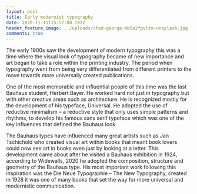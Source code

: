 ```yaml
---
layout: post
title: Early modernist typography
date: 2020-11-15T15:57:08.192Z
header_feature_image: ../uploads/chad-george-mb5e2fpvltm-unsplash.jpg
comments: true
---
```

The early 1900s saw the development of modern typography this was a time where the visual look of typography became of new importance and art began to take a role within the printing industry. The period when typography went from being very differentiated from different printers to the move towards more universally created publications.

One of the most memorable and influential people of this time was the last Bauhaus student, Herbert Bayer. He worked hard not just in typography but with other creative areas such as architecture. He is recognized mostly for the development of his typeface, Universal. He adopted the use of reductive minimalism – a reductive style that only uses simple patterns and rhythms, to develop his famous sans serif typeface which was one of the key influences that defined the Bauhaus look.

The Bauhaus types have influenced many great artists such as Jan Tschichold who created visual art within books that meant book lovers could now see art in books even just by looking at a letter. This development came about after he visited a Bauhaus exhibition in 1924, according to Widewalls, 2020 he adopted the composition, structure and geometry of the Bauhaus type. His most important work following this inspiration was the Die Neue Typographie – The New Typography, created in 1928 it was one of many books that set the way for more universal and modernistic communication.